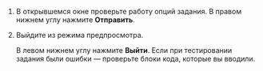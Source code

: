 
1. В открывшемся окне проверьте работу опций задания. В правом нижнем углу нажмите **Отправить**.
    
1. Выйдите из режима предпросмотра.
    
    В левом нижнем углу нажмите **Выйти**. Если при тестировании задания были ошибки — проверьте блоки кода, которые вы вводили.
    
